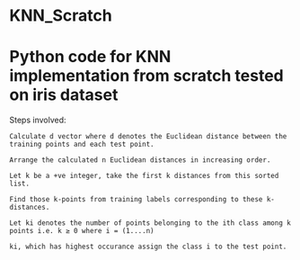 # KNN_Scratch
# Python code for KNN implementation from scratch tested on iris dataset

Steps involved:

    Calculate d vector where d denotes the Euclidean distance between the training points and each test point.

    Arrange the calculated n Euclidean distances in increasing order.

    Let k be a +ve integer, take the first k distances from this sorted list.

    Find those k-points from training labels corresponding to these k-distances.

    Let ki denotes the number of points belonging to the ith class among k points i.e. k ≥ 0 where i = (1....n)

    ki, which has highest occurance assign the class i to the test point.
